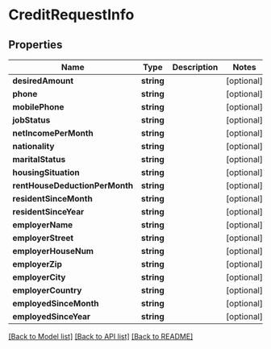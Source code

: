 # CreditRequestInfo

## Properties
Name | Type | Description | Notes
------------ | ------------- | ------------- | -------------
**desiredAmount** | **string** |  | [optional] 
**phone** | **string** |  | [optional] 
**mobilePhone** | **string** |  | [optional] 
**jobStatus** | **string** |  | [optional] 
**netIncomePerMonth** | **string** |  | [optional] 
**nationality** | **string** |  | [optional] 
**maritalStatus** | **string** |  | [optional] 
**housingSituation** | **string** |  | [optional] 
**rentHouseDeductionPerMonth** | **string** |  | [optional] 
**residentSinceMonth** | **string** |  | [optional] 
**residentSinceYear** | **string** |  | [optional] 
**employerName** | **string** |  | [optional] 
**employerStreet** | **string** |  | [optional] 
**employerHouseNum** | **string** |  | [optional] 
**employerZip** | **string** |  | [optional] 
**employerCity** | **string** |  | [optional] 
**employerCountry** | **string** |  | [optional] 
**employedSinceMonth** | **string** |  | [optional] 
**employedSinceYear** | **string** |  | [optional] 

[[Back to Model list]](../../README.md#documentation-for-models) [[Back to API list]](../../README.md#documentation-for-api-endpoints) [[Back to README]](../../README.md)

